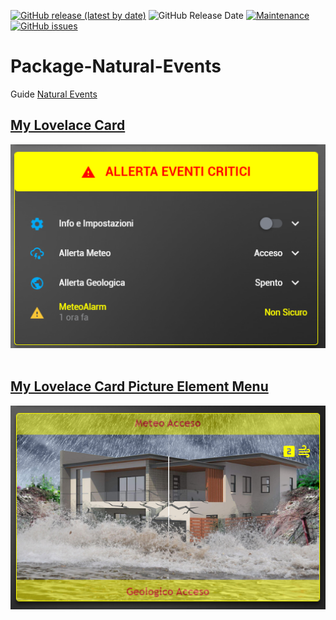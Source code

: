 [![GitHub release (latest by date)](https://img.shields.io/github/v/release/caiosweet/Package-Natural-Events)](https://github.com/caiosweet/Package-Natural-Events/releases)
![GitHub Release Date](https://img.shields.io/github/release-date/caiosweet/Package-Natural-Events)
[![Maintenance](https://img.shields.io/badge/Maintained%3F-no!-red.svg)](https://github.com/caiosweet/Package-Natural-Events/graphs/commit-activity)
[![GitHub issues](https://img.shields.io/github/issues/caiosweet/Package-Natural-Events)](https://github.com/caiosweet/Package-Natural-Events/issues)


# Package-Natural-Events

Guide [Natural Events](https://hassiohelp.eu/2019/10/06/package-eventi-naturali/)

## [My Lovelace Card](.config/lovelace/cards/card_natural_events.yaml)
<p align="center">
<img src="./card_natural_events.png">
<br><br>
</p>

## [My Lovelace Card Picture Element Menu](.config/lovelace/cards/card_natural_events_picture_menu.yaml)
<p align="center">
<img src="./card_natural_events_picture.png">
<br><br>
</p>
